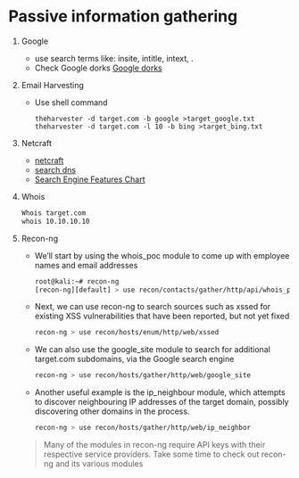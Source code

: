 # Passive information gathering
1. Google
	- use search terms like: insite, intitle, intext, .
	- Check Google dorks [Google dorks](https://www.exploit-db.com/google-hacking-database/)

2. Email Harvesting
	- Use shell command

		```shell
		theharvester -d target.com -b google >target_google.txt
		theharvester -d target.com -l 10 -b bing >target_bing.txt
		```

3. Netcraft
	- [netcraft](http://www.netcraft.com/)
	- [search dns](http://searchdns.netcraft.com/)
	- [Search Engine Features Chart](http://www.searchengineshowdown.com/features/)

4. Whois

	```Bash
	Whois target.com
	whois 10.10.10.10
	```

5. Recon-ng
	- We’ll start by using the whois_poc module to come up with employee names and email addresses

		```Bash
		root@kali:~# recon-ng
		[recon-ng][default] > use recon/contacts/gather/http/api/whois_pocs
		```

	- Next, we can use recon-ng to search sources such as xssed for existing XSS vulnerabilities that have been reported, but not yet fixed

		```Bash
		recon-ng > use recon/hosts/enum/http/web/xssed
		```

	- We can also use the google_site module to search for additional target.com subdomains, via the Google search engine

		```Bash
		recon­-ng > use recon/hosts/gather/http/web/google_site
		```

	- Another useful example is the ip_neighbour module, which attempts to discover neighbouring IP addresses of the target domain, possibly discovering other domains in the process.
 
		```Bash
		recon-ng > use recon/hosts/gather/http/web/ip_neighbor
		```
		
	> Many of the modules in recon-ng require API keys with their respective service providers. Take some time to check out recon-ng and its various modules
